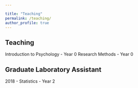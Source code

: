 ```yaml
---

title: "Teaching"
permalink: /teaching/
author_profile: true
---
```


## Teaching
Introduction to Psychology - Year 0
Research Methods           - Year 0


## Graduate Laboratory Assistant
2018 - Statistics - Year 2
